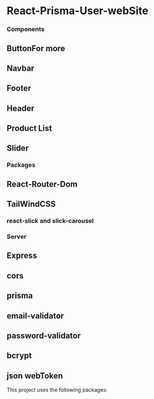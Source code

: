 # React-Prisma-User-webSite

### Components

## ButtonFor more

## Navbar

## Footer

## Header

## Product List

## Slider


### Packages

## React-Router-Dom

## TailWindCSS

### react-slick and slick-carousel

### Server

## Express

## cors

## prisma

## email-validator

## password-validator

## bcrypt

## json webToken


This project uses the following packages:
